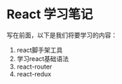 # React 学习笔记 

写在前面，以下是我们将要学习的内容：

1. react脚手架工具
2. 学习react基础语法
3. react-router
4. react-redux  




